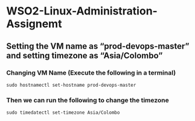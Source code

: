# WSO2-Linux-Administration-Assignemt

## Setting the VM name as “prod-devops-master” and setting timezone as “Asia/Colombo”

### Changing VM Name (Execute the following in a terminal)

```
sudo hostnamectl set-hostname prod-devops-master
```

### Then we can run the following to change the timezone

```
sudo timedatectl set-timezone Asia/Colombo
```
